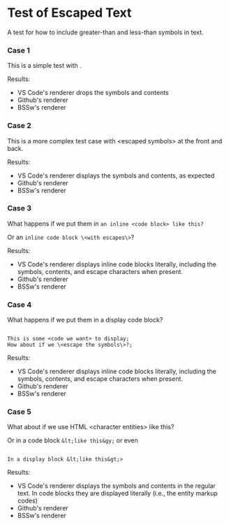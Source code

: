 # Test of Escaped Text

A test for how to include greater-than and less-than symbols in text.

### Case 1

This is a simple test with <bare text enclosed in the symbols>.

Results:
* VS Code's renderer drops the symbols and contents
* Github's renderer
* BSSw's renderer

### Case 2

This is a more complex test case with \<escaped symbols\> at the front and back.

Results:
* VS Code's renderer displays the symbols and contents, as expected
* Github's renderer
* BSSw's renderer

### Case 3

What happens if we put them in `an inline <code block> like this?`

Or an `inline code block \<with escapes\>`?

Results:
* VS Code's renderer displays inline code blocks literally, including the symbols, contents, and escape characters when present.
* Github's renderer
* BSSw's renderer

### Case 4

What happens if we put them in a display code block?
```

This is some <code we want> to display;
How about if we \<escape the symbols\>?;

```

Results:
* VS Code's renderer displays inline code blocks literally, including the symbols, contents, and escape characters when present.
* Github's renderer
* BSSw's renderer

### Case 5

What about if we use HTML &lt;character entities&gt; like this?

Or in a code block `&lt;like this&gy;` or even

```

In a display block &lt;like this&gt;>

```

Results: 
* VS Code's renderer displays the symbols and contents in the regular text.  In code blocks they are displayed literally (i.e., the entity markup codes)
* Github's renderer
* BSSw's renderer

<!--
Publish: yes 
-->
 
